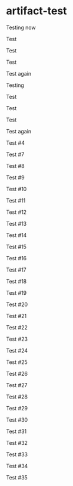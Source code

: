 # artifact-test

Testing now

Test

Test

Test

Test again

Testing

Test

Test

Test

Test again

Test #4

Test #7

Test #8

Test #9

Test #10

Test #11

Test #12

Test #13

Test #14

Test #15

Test #16

Test #17

Test #18

Test #19

Test #20

Test #21

Test #22

Test #23

Test #24

Test #25

Test #26

Test #27

Test #28

Test #29

Test #30

Test #31

Test #32

Test #33

Test #34

Test #35
